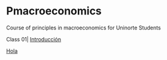 # Pmacroeconomics
Course of principles in macroeconomics for Uninorte Students


Class 01| [Introducción](https://keynes37.github.io/Pmacroeconomics/main/Class00.html#1)


[Hola](https://keynes37.github.io/Pmacroeconomics/blob/main/Class00.html#1)
